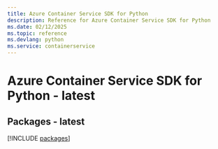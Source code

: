 ```yaml
---
title: Azure Container Service SDK for Python
description: Reference for Azure Container Service SDK for Python
ms.date: 02/12/2025
ms.topic: reference
ms.devlang: python
ms.service: containerservice
---
```

# Azure Container Service SDK for Python - latest
## Packages - latest
[!INCLUDE [packages](container-service-index.md)]